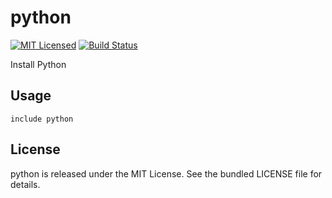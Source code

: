 python
==============

[![MIT Licensed](https://img.shields.io/badge/license-MIT-green.svg)](https://tldrlegal.com/license/mit-license)
[![Build Status](https://img.shields.io/circleci/project/halyard/puppet-python.svg)](https://circleci.com/gh/halyard/puppet-python)

Install Python

## Usage

```puppet
include python
```

## License

python is released under the MIT License. See the bundled LICENSE file for details.

